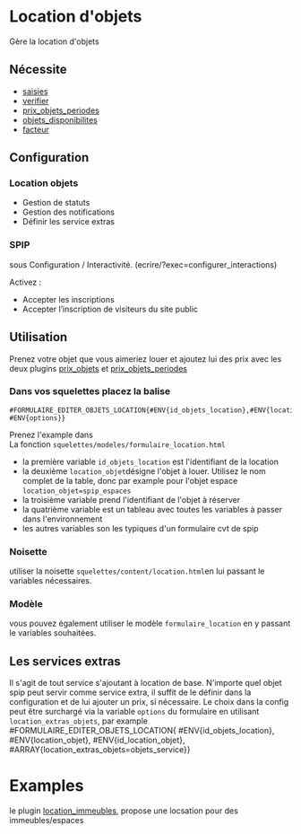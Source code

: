 # Location d'objets

Gère la location d'objets

## Nécessite
- [saisies](https://plugins.spip.net/saisies.html)
- [verifier](https://plugins.spip.net/verifier.html)
- [prix_objets_periodes](https://github.com/abelass/prix_objets_periodes)
- [objets_disponibilites](https://github.com/abelass/objets_disponibilites)
- [facteur](https://plugins.spip.net/facteur.html)


## Configuration

### Location objets

- Gestion de statuts
- Gestion des notifications
- Définir les service extras

### SPIP
sous Configuration / Interactivité. (ecrire/?exec=configurer_interactions)

Activez :
- Accepter les inscriptions
- Accepter l’inscription de visiteurs du site public

## Utilisation

Prenez votre objet que vous aimeriez louer et ajoutez lui des prix avec les deux plugins
[prix_objets](https://plugins.spip.net/prix_objets.html) et [prix_objets_periodes](https://github.com/abelass/prix_objets_periodes)

### Dans vos squelettes placez la balise

	#FORMULAIRE_EDITER_OBJETS_LOCATION{#ENV{id_objets_location},#ENV{location_objet},#ENV{id_location_objet}, #ENV{options}}

Prenez l'example dans La fonction `squelettes/modeles/formulaire_location.html`

- la première variable `id_objets_location` est l'identifiant de la location
- la deuxième `location_objet`désigne l'objet à louer. Utilisez le nom complet de
	la table, donc par example pour l'objet espace `location_objet=spip_espaces`
- la troisième variable prend l'identifiant de l'objet à réserver
- la quatrième variable est un tableau avec toutes les variables à passer dans l'environnement
- les autres variables son les typiques d'un formulaire cvt de spip

### Noisette
utiliser la noisette `squelettes/content/location.html`en lui passant le variables
nécessaires.

### Modèle
vous pouvez également utiliser le modèle `formulaire_location` en y passant le variables
souhaitées.


## Les services extras
Il s'agit de tout service s'ajoutant à location de base. N'importe quel objet spip
peut servir comme service extra, il suffit de le définir dans la configuration et de
lui ajouter un prix, si nécessaire. Le choix dans la config peut être surchargé via
la variable `options` du formulaire en utilisant `location_extras_objets`, par example
	#FORMULAIRE_EDITER_OBJETS_LOCATION{
		#ENV{id_objets_location},
		#ENV{location_objet},
		#ENV{id_location_objet},
		#ARRAY{location_extras_objets=objets_service}}

# Examples

le plugin [location_immeubles](https://github.com/abelass/location_immeubles), propose
une locsation pour des immeubles/espaces




